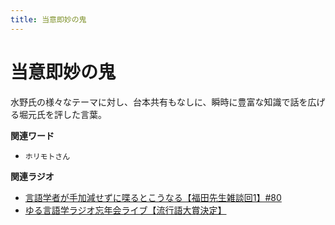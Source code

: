 ```yaml
---
title: 当意即妙の鬼
---
```


# 当意即妙の鬼


水野氏の様々なテーマに対し、台本共有もなしに、瞬時に豊富な知識で話を広げる堀元氏を評した言葉。

**関連ワード**

-   `ホリモトさん`

**関連ラジオ**

-   [言語学者が手加減せずに喋るとこうなる【福田先生雑談回1】#80](https://www.youtube.com/watch?v=sSvxP5cUASM)
-   [ゆる言語学ラジオ忘年会ライブ【流行語大賞決定】](https://www.youtube.com/watch?v=poT4BzX7e_Q)
